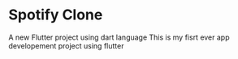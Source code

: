 # Spotify Clone

A new Flutter project using dart language
This is my fisrt ever app developement project using flutter


